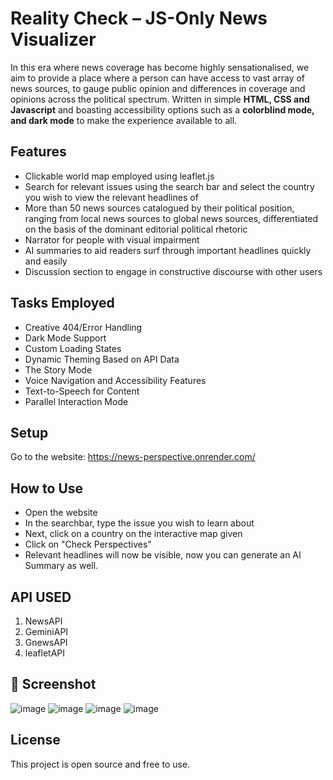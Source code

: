 #  Reality Check – JS-Only News Visualizer
In this era where news coverage has become highly sensationalised, we aim to provide a place where a person can have access to vast array of news sources, to gauge public opinion and differences in coverage and opinions across the political spectrum. Written in simple **HTML, CSS and Javascript** and boasting accessibility options such as a **colorblind mode, and dark mode** to make the experience available to all.

##  Features
-  Clickable world map employed using leaflet.js
-  Search for relevant issues using the search bar and select the country you wish to view the relevant headlines of
-  More than 50 news sources catalogued by their political position, ranging from local news sources to global news sources, differentiated on the basis of the dominant editorial political rhetoric 
-  Narrator for people with visual impairment
-  AI summaries to aid readers surf through important headlines quickly and easily
-  Discussion section to engage in constructive discourse with other users

## Tasks Employed
 -  Creative 404/Error Handling
 -  Dark Mode Support
 -  Custom Loading States
 -  Dynamic Theming Based on API Data
 -  The Story Mode
 -  Voice Navigation and Accessibility Features
 -  Text-to-Speech for Content
 -  Parallel Interaction Mode

## Setup
Go to the website: https://news-perspective.onrender.com/

##  How to Use
 -  Open the website
 -  In the searchbar, type the issue you wish to learn about
 -  Next, click on a country on the interactive map given
 -  Click on "Check Perspectives"
 -  Relevant headlines will now be visible, now you can generate an AI Summary as well.

## API USED
1. NewsAPI
2. GeminiAPI
3. GnewsAPI
4. leafletAPI

## 📸 Screenshot

![image](https://github.com/user-attachments/assets/c1a26815-8621-4485-807d-1829e30e7640)
![image](https://github.com/user-attachments/assets/1636a4a5-ff7c-4806-b7ca-37075602fce6)
![image](https://github.com/user-attachments/assets/8abda3ba-bbd5-42c7-a94c-1dcd0e09741f)
![image](https://github.com/user-attachments/assets/32dca334-83b6-4180-957d-22d373bfb22d)

##  License
This project is open source and free to use.
